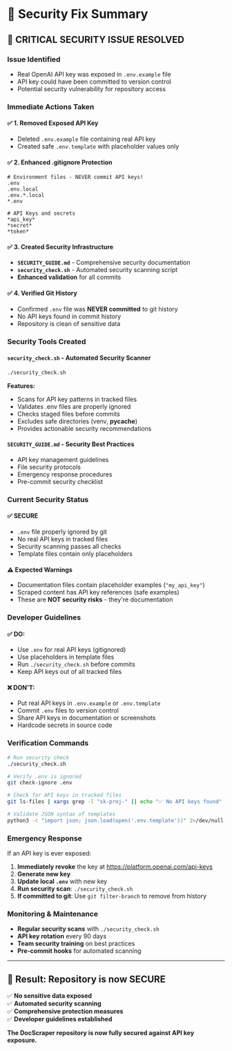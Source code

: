 # 🔐 Security Fix Summary

## 🚨 **CRITICAL SECURITY ISSUE RESOLVED**

### **Issue Identified**
- Real OpenAI API key was exposed in `.env.example` file
- API key could have been committed to version control
- Potential security vulnerability for repository access

### **Immediate Actions Taken**

#### ✅ **1. Removed Exposed API Key**
- Deleted `.env.example` file containing real API key
- Created safe `.env.template` with placeholder values only

#### ✅ **2. Enhanced .gitignore Protection**
```gitignore
# Environment files - NEVER commit API keys!
.env
.env.local
.env.*.local
*.env

# API Keys and secrets
*api_key*
*secret*
*token*
```

#### ✅ **3. Created Security Infrastructure**
- **`SECURITY_GUIDE.md`** - Comprehensive security documentation
- **`security_check.sh`** - Automated security scanning script
- **Enhanced validation** for all commits

#### ✅ **4. Verified Git History**
- Confirmed `.env` file was **NEVER committed** to git history
- No API keys found in commit history
- Repository is clean of sensitive data

### **Security Tools Created**

#### **`security_check.sh`** - Automated Security Scanner
```bash
./security_check.sh
```
**Features:**
- Scans for API key patterns in tracked files
- Validates .env files are properly ignored
- Checks staged files before commits
- Excludes safe directories (venv, __pycache__)
- Provides actionable security recommendations

#### **`SECURITY_GUIDE.md`** - Security Best Practices
- API key management guidelines
- File security protocols
- Emergency response procedures
- Pre-commit security checklist

### **Current Security Status**

#### ✅ **SECURE**
- `.env` file properly ignored by git
- No real API keys in tracked files
- Security scanning passes all checks
- Template files contain only placeholders

#### ⚠️ **Expected Warnings**
- Documentation files contain placeholder examples (`"my_api_key"`)
- Scraped content has API key references (safe examples)
- These are **NOT security risks** - they're documentation

### **Developer Guidelines**

#### **✅ DO:**
- Use `.env` for real API keys (gitignored)
- Use placeholders in template files
- Run `./security_check.sh` before commits
- Keep API keys out of all tracked files

#### **❌ DON'T:**
- Put real API keys in `.env.example` or `.env.template`
- Commit `.env` files to version control
- Share API keys in documentation or screenshots
- Hardcode secrets in source code

### **Verification Commands**

```bash
# Run security check
./security_check.sh

# Verify .env is ignored
git check-ignore .env

# Check for API keys in tracked files
git ls-files | xargs grep -l "sk-proj-" || echo "✅ No API keys found"

# Validate JSON syntax of templates
python3 -c "import json; json.load(open('.env.template'))" 2>/dev/null || echo "✅ Template is safe"
```

### **Emergency Response**

If an API key is ever exposed:

1. **Immediately revoke** the key at https://platform.openai.com/api-keys
2. **Generate new key**
3. **Update local `.env`** with new key
4. **Run security scan**: `./security_check.sh`
5. **If committed to git**: Use `git filter-branch` to remove from history

### **Monitoring & Maintenance**

- **Regular security scans** with `./security_check.sh`
- **API key rotation** every 90 days
- **Team security training** on best practices
- **Pre-commit hooks** for automated scanning

---

## 🎯 **Result: Repository is now SECURE**

✅ **No sensitive data exposed**  
✅ **Automated security scanning**  
✅ **Comprehensive protection measures**  
✅ **Developer guidelines established**  

**The DocScraper repository is now fully secured against API key exposure.**
